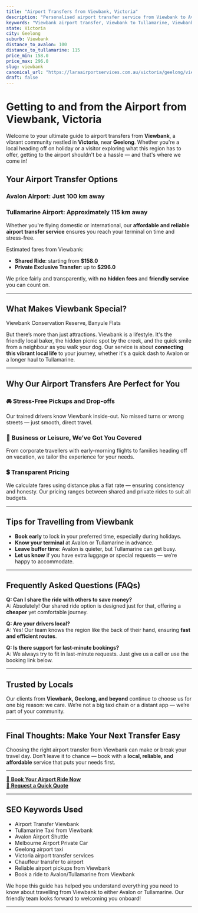 ```yaml
---
title: "Airport Transfers from Viewbank, Victoria"
description: "Personalised airport transfer service from Viewbank to Avalon and Tullamarine airports. Enjoy a smooth, affordable ride with us!"
keywords: "Viewbank airport transfer, Viewbank to Tullamarine, Viewbank to Avalon, airport taxi Viewbank, private airport transfer Viewbank, shared ride Viewbank, Viewbank transfers, airport shuttle Viewbank, book Viewbank airport taxi, affordable Viewbank airport transfer, Viewbank airport transfer service, airport transfer Geelong, airport transfer Melbourne, Melbourne airport taxi, airport transfers Victoria, Tullamarine airport shuttle, Avalon airport transfers, Melbourne private transfer, airport transport services Melbourne"
state: Victoria
city: Geelong
suburb: Viewbank
distance_to_avalon: 100
distance_to_tullamarine: 115
price_min: 158.0
price_max: 296.0
slug: viewbank
canonical_url: "https://laraairportservices.com.au/victoria/geelong/viewbank/"
draft: false
---
```


# Getting to and from the Airport from Viewbank, Victoria

Welcome to your ultimate guide to airport transfers from **Viewbank**, a vibrant community nestled in **Victoria**, near **Geelong**. Whether you're a local heading off on holiday or a visitor exploring what this region has to offer, getting to the airport shouldn't be a hassle — and that's where we come in!

## Your Airport Transfer Options

### Avalon Airport: Just 100 km away  
### Tullamarine Airport: Approximately 115 km away

Whether you're flying domestic or international, our **affordable and reliable airport transfer service** ensures you reach your terminal on time and stress-free.

Estimated fares from Viewbank:
- **Shared Ride**: starting from **$158.0**
- **Private Exclusive Transfer**: up to **$296.0**

We price fairly and transparently, with **no hidden fees** and **friendly service** you can count on.

---

## What Makes Viewbank Special?

Viewbank Conservation Reserve, Banyule Flats

But there’s more than just attractions. Viewbank is a lifestyle. It's the friendly local baker, the hidden picnic spot by the creek, and the quick smile from a neighbour as you walk your dog. Our service is about **connecting this vibrant local life** to your journey, whether it's a quick dash to Avalon or a longer haul to Tullamarine.

---

## Why Our Airport Transfers Are Perfect for You

### 🚘 Stress-Free Pickups and Drop-offs
Our trained drivers know Viewbank inside-out. No missed turns or wrong streets — just smooth, direct travel.

### 💼 Business or Leisure, We’ve Got You Covered
From corporate travellers with early-morning flights to families heading off on vacation, we tailor the experience for your needs.

### 💲 Transparent Pricing
We calculate fares using distance plus a flat rate — ensuring consistency and honesty. Our pricing ranges between shared and private rides to suit all budgets.

---

## Tips for Travelling from Viewbank

- **Book early** to lock in your preferred time, especially during holidays.
- **Know your terminal** at Avalon or Tullamarine in advance.
- **Leave buffer time**: Avalon is quieter, but Tullamarine can get busy.
- **Let us know** if you have extra luggage or special requests — we’re happy to accommodate.

---

## Frequently Asked Questions (FAQs)

**Q: Can I share the ride with others to save money?**  
A: Absolutely! Our shared ride option is designed just for that, offering a **cheaper** yet comfortable journey.

**Q: Are your drivers local?**  
A: Yes! Our team knows the region like the back of their hand, ensuring **fast and efficient routes**.

**Q: Is there support for last-minute bookings?**  
A: We always try to fit in last-minute requests. Just give us a call or use the booking link below.

---

## Trusted by Locals

Our clients from **Viewbank, Geelong, and beyond** continue to choose us for one big reason: we care. We’re not a big taxi chain or a distant app — we’re part of your community.

---

## Final Thoughts: Make Your Next Transfer Easy

Choosing the right airport transfer from Viewbank can make or break your travel day. Don’t leave it to chance — book with a **local, reliable, and affordable** service that puts your needs first.

---

[📅 **Book Your Airport Ride Now**](https://laraairportservices.square.site/s/appointments)  
[📧 **Request a Quick Quote**](https://laraairportservices.square.site/contact-us)

---

## SEO Keywords Used
- Airport Transfer Viewbank
- Tullamarine Taxi from Viewbank
- Avalon Airport Shuttle
- Melbourne Airport Private Car
- Geelong airport taxi
- Victoria airport transfer services
- Chauffeur transfer to airport
- Reliable airport pickups from Viewbank
- Book a ride to Avalon/Tullamarine from Viewbank

We hope this guide has helped you understand everything you need to know about travelling from Viewbank to either Avalon or Tullamarine. Our friendly team looks forward to welcoming you onboard!

---
